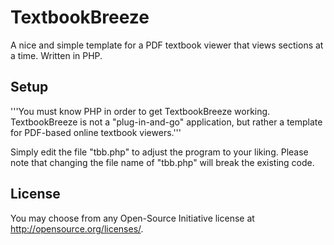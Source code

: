 # TextbookBreeze
A nice and simple template for a PDF textbook viewer that views sections at a time. Written in PHP.

## Setup
'''You must know PHP in order to get TextbookBreeze working. TextbookBreeze is not a "plug-in-and-go" application,
but rather a template for PDF-based online textbook viewers.'''

Simply edit the file "tbb.php" to adjust the program to your liking. Please note that changing the file name of "tbb.php" will break the existing code.

## License
You may choose from any Open-Source Initiative license at http://opensource.org/licenses/.
